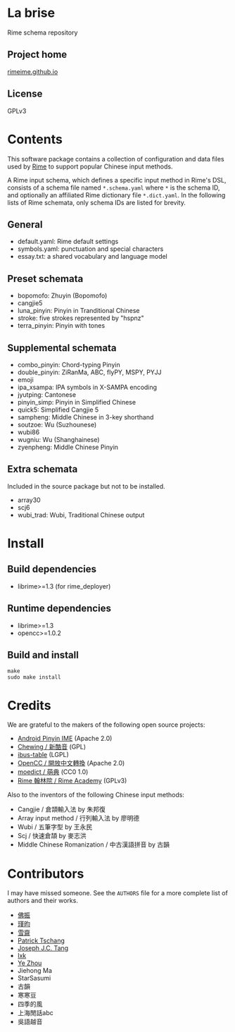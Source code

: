<meta charset="UTF-8">

La brise
===
Rime schema repository

Project home
---
[rimeime.github.io](http://rimeime.github.io)

License
---
GPLv3

Contents
===
This software package contains a collection of configuration and data files
used by [Rime](http://rimeime.github.io) to support popular Chinese input methods.

A Rime input schema, which defines a specific input method in Rime's DSL,
consists of a schema file named `*.schema.yaml` where `*` is the schema ID,
and optionally an affiliated Rime dictionary file `*.dict.yaml`.
In the following lists of Rime schemata, only schema IDs are listed for brevity.

General
---
  - default.yaml: Rime default settings
  - symbols.yaml: punctuation and special characters
  - essay.txt: a shared vocabulary and language model

Preset schemata
---
  - bopomofo: Zhuyin (Bopomofo)
  - cangjie5
  - luna_pinyin: Pinyin in Tranditional Chinese
  - stroke: five strokes represented by "hspnz"
  - terra_pinyin: Pinyin with tones

Supplemental schemata
---
  - combo_pinyin: Chord-typing Pinyin
  - double_pinyin: ZiRanMa, ABC, flyPY, MSPY, PYJJ
  - emoji
  - ipa_xsampa: IPA symbols in X-SAMPA encoding
  - jyutping: Cantonese
  - pinyin_simp: Pinyin in Simplified Chinese
  - quick5: Simplified Cangjie 5
  - sampheng: Middle Chinese in 3-key shorthand
  - soutzoe: Wu (Suzhounese)
  - wubi86
  - wugniu: Wu (Shanghainese)
  - zyenpheng: Middle Chinese Pinyin

Extra schemata
---
Included in the source package but not to be installed.
  - array30
  - scj6
  - wubi_trad: Wubi, Traditional Chinese output

Install
===

Build dependencies
---
  - librime>=1.3 (for rime_deployer)

Runtime dependencies
---
  - librime>=1.3
  - opencc>=1.0.2

Build and install
---
```
make
sudo make install
```

Credits
===
We are grateful to the makers of the following open source projects:

  - [Android Pinyin IME](https://source.android.com/) (Apache 2.0)
  - [Chewing / 新酷音](http://chewing.im/) (GPL)
  - [ibus-table](https://github.com/acevery/ibus-table) (LGPL)
  - [OpenCC / 開放中文轉換](https://github.com/BYVoid/OpenCC) (Apache 2.0)
  - [moedict / 萌典](https://www.moedict.tw) (CC0 1.0)
  - [Rime 翰林院 / Rime Academy](https://github.com/rime-aca) (GPLv3)

Also to the inventors of the following Chinese input methods:

  - Cangjie / 倉頡輸入法 by 朱邦復
  - Array input method / 行列輸入法 by 廖明德
  - Wubi / 五筆字型 by 王永民
  - Scj / 快速倉頡 by 麥志洪
  - Middle Chinese Romanization / 中古漢語拼音 by 古韻

Contributors
===
I may have missed someone.
See the `AUTHORS` file for a more complete list of authors and their works.

  - [佛振](https://github.com/lotem)
  - [瑾昀](https://github.com/kunki)
  - [雪齋](https://github.com/LEOYoon-Tsaw)
  - [Patrick Tschang](https://github.com/Patricivs)
  - [Joseph J.C. Tang](https://github.com/jinntrance)
  - [lxk](http://101reset.com)
  - [Ye Zhou](https://github.com/zhouye)
  - Jiehong Ma
  - StarSasumi
  - 古韻
  - 寒寒豆
  - 四季的風
  - 上海閒話abc
  - 吳語越音
